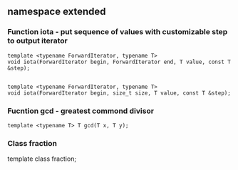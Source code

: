 ## namespace extended

### Function iota - put sequence of values with customizable step to output iterator

	template <typename ForwardIterator, typename T>
	void iota(ForwardIterator begin, ForwardIterator end, T value, const T &step);


	template <typename ForwardIterator, typename T> 
	void iota(ForwardIterator begin, size_t size, T value, const T &step);

### Fucntion gcd  - greatest commond divisor
	template <typename T> T gcd(T x, T y);

### Class fraction

template <typename T> class fraction;

